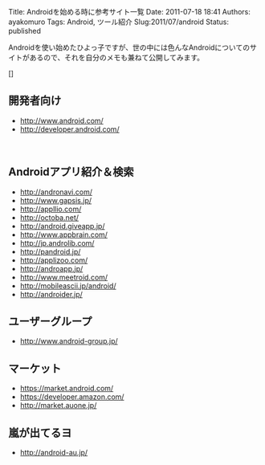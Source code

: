 Title: Androidを始める時に参考サイト一覧
Date: 2011-07-18 18:41
Authors: ayakomuro
Tags:  Android, ツール紹介
Slug:2011/07/android
Status: published

Androidを使い始めたひよっ子ですが、世の中には色んなAndroidについてのサイトがあるので、それを自分のメモも兼ねて公開してみます。  

  
[]  
  

開発者向け
----------

  

-   <http://www.android.com/>
-   <http://developer.android.com/>

  
   
  

Androidアプリ紹介＆検索
-----------------------

  

-   <http://andronavi.com/>
-   <http://www.gapsis.jp/>
-   <http://appllio.com/>
-   <http://octoba.net/>
-   <http://android.giveapp.jp/>
-   <http://www.appbrain.com/>
-   <http://jp.androlib.com/>
-   <http://pandroid.jp/>
-   <http://applizoo.com/>
-   <http://androapp.jp/>
-   <http://www.meetroid.com/>
-   <http://mobileascii.jp/android/>
-   <http://androider.jp/>

  
  

ユーザーグループ
----------------

  

-   <http://www.android-group.jp/>

  
  

マーケット
----------

  

-   <https://market.android.com/>
-   <https://developer.amazon.com/>
-   <http://market.auone.jp/>

  
  

嵐が出てるヨ
------------

  

-   <http://android-au.jp/>

  
   
  
   
  
   
  
 
